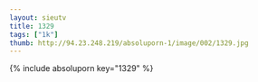```yaml
--- 
layout: sieutv
title: 1329
tags: ["1k"]
thumb: http://94.23.248.219/absoluporn-1/image/002/1329.jpg
---
```

{% include absoluporn key="1329" %} 
